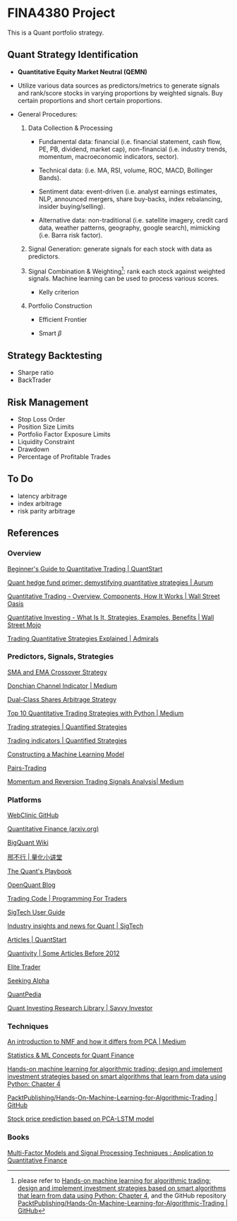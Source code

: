 # FINA4380 Project

This is a Quant portfolio strategy.

## Quant Strategy Identification

- **Quantitative Equity Market Neutral (QEMN)**

- Utilize various data sources as predictors/metrics to generate signals and rank/score stocks in varying proportions by weighted signals. Buy certain proportions and short certain proportions.

- General Procedures:

  1. Data Collection & Processing

     - Fundamental data: financial (i.e. financial statement, cash flow, PE, PB, dividend, market cap), non-financial (i.e. industry trends, momentum, macroeconomic indicators, sector).

     - Technical data: (i.e. MA, RSI, volume, ROC, MACD, Bollinger Bands).

     - Sentiment data: event-driven (i.e. analyst earnings estimates, NLP, announced mergers, share buy-backs, index rebalancing, insider buying/selling).

     - Alternative data: non-traditional (i.e. satellite imagery, credit card data, weather patterns, geography, google search), mimicking (i.e. Barra risk factor).

  2. Signal Generation: generate signals for each stock with data as predictors.

  3. Signal Combination & Weighting[^3]: rank each stock against weighted signals. Machine learning can be used to process various scores.

     - Kelly criterion

  4. Portfolio Construction

     - Efficient Frontier

     - Smart $\beta$

## Strategy Backtesting

- Sharpe ratio
- BackTrader

## Risk Management

- Stop Loss Order
- Position Size Limits
- Portfolio Factor Exposure Limits
- Liquidity Constraint
- Drawdown
- Percentage of Profitable Trades

## To Do

- latency arbitrage
- index arbitrage
- risk parity arbitrage

## References

### Overview

[Beginner's Guide to Quantitative Trading | QuantStart](https://www.quantstart.com/articles/Beginners-Guide-to-Quantitative-Trading/)

[Quant hedge fund primer: demystifying quantitative strategies | Aurum](https://www.aurum.com/insight/thought-piece/quant-hedge-fund-strategies-explained/)

[Quantitative Trading - Overview, Components, How It Works | Wall Street Oasis](https://www.wallstreetoasis.com/resources/skills/trading-investing/quantitative-trading)

[Quantitative Investing - What Is It, Strategies, Examples, Benefits | Wall Street Mojo](https://www.wallstreetmojo.com/quantitative-investing/)

[Trading Quantitative Strategies Explained | Admirals](https://admiralmarkets.com/education/articles/automated-trading/trading-quantitative-strategies)

### Predictors, Signals, Strategies

[SMA and EMA Crossover Strategy](https://forexop.com/strategy/sma-and-ema-crossover/)

[Donchian Channel Indicator | Medium](https://medium.com/gitconnected/an-algo-trading-strategy-which-made-8-371-a-python-case-study-58ed12a492dc)

[Dual-Class Shares Arbitrage Strategy](https://alphaarchitect.com/2011/03/dual-class-shares-a-first-class-strategy/)

[Top 10 Quantitative Trading Strategies with Python | Medium](https://zodiactrading.medium.com/top-10-quantitative-trading-strategies-with-python-82b1eff67650)

[Trading strategies | Quantified Strategies](https://www.quantifiedstrategies.com/category/trading-strategies/)

[Trading indicators | Quantified Strategies](https://www.quantifiedstrategies.com/category/trading-indicators/)

[Constructing a Machine Learning Model](https://medium.datadriveninvestor.com/introduction-to-quantitative-trading-constructing-a-machine-learning-model-9165f2d986de)

[Pairs-Trading](https://medium.datadriveninvestor.com/citadels-strategy-anyone-can-use-pairs-trading-7b81428a6c67)

[Momentum and Reversion Trading Signals Analysis| Medium](https://medium.com/call-for-atlas/momentum-and-reversion-the-poor-mans-trading-strategies-9b8e1e6d3496)

### Platforms

[WebClinic GitHub](https://github.com/webclinic017)

[Quantitative Finance (arxiv.org)](https://arxiv.org/archive/q-fin)

[BigQuant Wiki](https://bigquant.com/wiki/home)

[邢不行 | 量化小讲堂](https://www.quantclass.cn/home)

[The Quant's Playbook](https://quantgalore.substack.com/)

[OpenQuant Blog](https://openquant.co/blog)

[Trading Code | Programming For Traders](https://www.tradingcode.net/)

[SigTech User Guide](https://guide.sigtech.com/)

[Industry insights and news for Quant | SigTech](https://sigtech.com/insights/)

[Articles | QuantStart](https://www.quantstart.com/articles/)

[Quantivity | Some Articles Before 2012](https://quantivity.wordpress.com/)

[Elite Trader](https://www.elitetrader.com/et/)

[Seeking Alpha](https://seekingalpha.com/)

[QuantPedia](https://quantpedia.com/blog/)

[Quant Investing Research Library | Savvy Investor](https://www.savvyinvestor.net/quant-and-tools/articles-and-white-papers)

### Techniques

[An introduction to NMF and how it differs from PCA | Medium](https://medium.com/@354047384/an-introduction-to-nmf-and-how-it-differs-from-pca-3d8e4080df83)

[Statistics & ML Concepts for Quant Finance](https://openquant.co/blog/statistics-and-ml-concepts-for-quant-finance-interview)

[Hands-on machine learning for algorithmic trading: design and implement investment strategies based on smart algorithms that learn from data using Python: Chapter 4](https://julac-cuhk.primo.exlibrisgroup.com/discovery/fulldisplay?docid=alma991039741106303407&context=L&vid=852JULAC_CUHK:CUHK&lang=en&search_scope=All&adaptor=Local)

[PacktPublishing/Hands-On-Machine-Learning-for-Algorithmic-Trading | GitHub](https://github.com/PacktPublishing/Hands-On-Machine-Learning-for-Algorithmic-Trading)

[Stock price prediction based on PCA-LSTM model](https://dl.acm.org/doi/abs/10.1145/3545839.3545852)

### Books

[Multi-Factor Models and Signal Processing Techniques : Application to Quantitative Finance](https://www.proquest.com/docview/2131273191/$N?accountid=10371&sourcetype=Books)



[^1]: Signals in the context of quant hedge funds refer to mathematical models and algorithms that analyse large volumes of financial data to identify patterns and trends. These signals are used to make investment decisions and execute trades.
[^2]: Retrieved from [Quant hedge fund primer: demystifying quantitative strategies | Aurum](https://www.aurum.com/insight/thought-piece/quant-hedge-fund-strategies-explained/)
[^3]: please refer to [Hands-on machine learning for algorithmic trading: design and implement investment strategies based on smart algorithms that learn from data using Python: Chapter 4](https://julac-cuhk.primo.exlibrisgroup.com/discovery/fulldisplay?docid=alma991039741106303407&context=L&vid=852JULAC_CUHK:CUHK&lang=en&search_scope=All&adaptor=Local), and the GitHub repository [PacktPublishing/Hands-On-Machine-Learning-for-Algorithmic-Trading | GitHub](https://github.com/PacktPublishing/Hands-On-Machine-Learning-for-Algorithmic-Trading)
